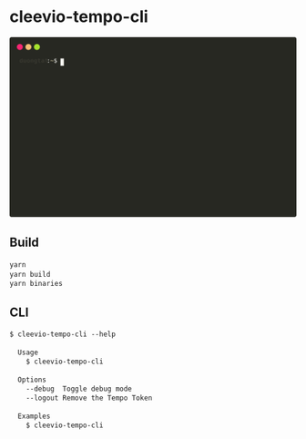 # cleevio-tempo-cli

<center>

![Example](./assets/preview.svg)

</center>

## Build

```bash
yarn
yarn build
yarn binaries
```

## CLI

```
$ cleevio-tempo-cli --help

  Usage
    $ cleevio-tempo-cli

  Options
    --debug  Toggle debug mode
    --logout Remove the Tempo Token

  Examples
    $ cleevio-tempo-cli
```
